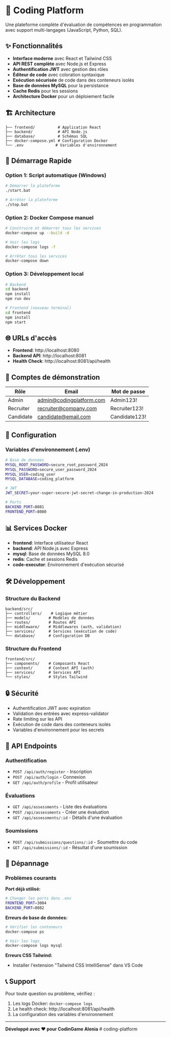# 🚀 Coding Platform

Une plateforme complète d'évaluation de compétences en programmation avec support multi-langages (JavaScript, Python, SQL).

## ✨ Fonctionnalités

- **Interface moderne** avec React et Tailwind CSS
- **API REST complète** avec Node.js et Express
- **Authentification JWT** avec gestion des rôles
- **Éditeur de code** avec coloration syntaxique
- **Exécution sécurisée** de code dans des conteneurs isolés
- **Base de données MySQL** pour la persistance
- **Cache Redis** pour les sessions
- **Architecture Docker** pour un déploiement facile

## 🏗️ Architecture

```
├── frontend/          # Application React
├── backend/           # API Node.js
├── database/          # Schémas SQL
├── docker-compose.yml # Configuration Docker
└── .env              # Variables d'environnement
```

## 🚀 Démarrage Rapide

### Option 1: Script automatique (Windows)
```bash
# Démarrer la plateforme
./start.bat

# Arrêter la plateforme  
./stop.bat
```

### Option 2: Docker Compose manuel
```bash
# Construire et démarrer tous les services
docker-compose up --build -d

# Voir les logs
docker-compose logs -f

# Arrêter tous les services
docker-compose down
```

### Option 3: Développement local
```bash
# Backend
cd backend
npm install
npm run dev

# Frontend (nouveau terminal)
cd frontend  
npm install
npm start
```

## 🌐 URLs d'accès

- **Frontend**: http://localhost:8080
- **Backend API**: http://localhost:8081
- **Health Check**: http://localhost:8081/api/health

## 👥 Comptes de démonstration

| Rôle | Email | Mot de passe |
|------|-------|--------------|
| Admin | admin@codingplatform.com | Admin123! |
| Recruiter | recruiter@company.com | Recruiter123! |
| Candidate | candidate@email.com | Candidate123! |

## 🔧 Configuration

### Variables d'environnement (.env)
```bash
# Base de données
MYSQL_ROOT_PASSWORD=secure_root_password_2024
MYSQL_PASSWORD=secure_user_password_2024
MYSQL_USER=coding_user
MYSQL_DATABASE=coding_platform

# JWT
JWT_SECRET=your-super-secure-jwt-secret-change-in-production-2024

# Ports
BACKEND_PORT=8081
FRONTEND_PORT=8080
```

## 📊 Services Docker

- **frontend**: Interface utilisateur React
- **backend**: API Node.js avec Express
- **mysql**: Base de données MySQL 8.0
- **redis**: Cache et sessions Redis
- **code-executor**: Environnement d'exécution sécurisé

## 🛠️ Développement

### Structure du Backend
```
backend/src/
├── controllers/    # Logique métier
├── models/        # Modèles de données
├── routes/        # Routes API
├── middleware/    # Middlewares (auth, validation)
├── services/      # Services (exécution de code)
└── database/      # Configuration DB
```

### Structure du Frontend
```
frontend/src/
├── components/    # Composants React
├── context/       # Context API (auth)
├── services/      # Services API
└── styles/        # Styles Tailwind
```

## 🔒 Sécurité

- Authentification JWT avec expiration
- Validation des entrées avec express-validator
- Rate limiting sur les API
- Exécution de code dans des conteneurs isolés
- Variables d'environnement pour les secrets

## 📝 API Endpoints

### Authentification
- `POST /api/auth/register` - Inscription
- `POST /api/auth/login` - Connexion
- `GET /api/auth/profile` - Profil utilisateur

### Évaluations
- `GET /api/assessments` - Liste des évaluations
- `POST /api/assessments` - Créer une évaluation
- `GET /api/assessments/:id` - Détails d'une évaluation

### Soumissions
- `POST /api/submissions/questions/:id` - Soumettre du code
- `GET /api/submissions/:id` - Résultat d'une soumission

## 🚨 Dépannage

### Problèmes courants

**Port déjà utilisé:**
```bash
# Changer les ports dans .env
FRONTEND_PORT=3004
BACKEND_PORT=8082
```

**Erreurs de base de données:**
```bash
# Vérifier les conteneurs
docker-compose ps

# Voir les logs
docker-compose logs mysql
```

**Erreurs CSS Tailwind:**
- Installer l'extension "Tailwind CSS IntelliSense" dans VS Code

## 📞 Support

Pour toute question ou problème, vérifiez :
1. Les logs Docker: `docker-compose logs`
2. Le health check: http://localhost:8081/api/health
3. La configuration des variables d'environnement

---

**Développé avec ❤️ pour CodinGame Alenia**
#   c o d i n g - p l a t f o r m  
 